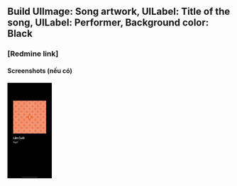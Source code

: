 ## Build UIImage: Song artwork, UILabel: Title of the song, UILabel: Performer, Background color: Black

### [Redmine link]

#### Screenshots (nếu có)
<img src="/Screenshots/simpleView.png" width="100"/>
